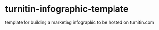 # turnitin-infographic-template
template for building a marketing infographic to be hosted on turnitin.com
